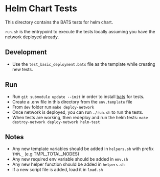 # Helm Chart Tests
This directory contains the BATS tests for helm chart. 

`run.sh` is the entrypoint to execute the tests locally assuming
you have the network deployed already.

## Development
- Use the `test_basic_deployment.bats` file as the template while creating new tests.

## Run
- Run `git submodule update --init` in order to install [bats](https://github.com/bats-core) for tests. 
- Create a .env file in this directory from the `env.template` file
- From `dev` folder run `make deploy-network`
- Once network is deployed, you can run `./run.sh` to run the tests.
- When tests are working, then redeploy and run the helm tests: `make destroy-network deploy-network helm-test`

## Notes
- Any new template variables should be added in `helpers.sh` with prefix `TMPL_` (e.g TMPL_TOTAL_NODES)  
- Any new required env variable should be added in `env.sh`
- Any new helper function should be added in `helpers.sh`
- If a new script file is added, load it in `load.sh`